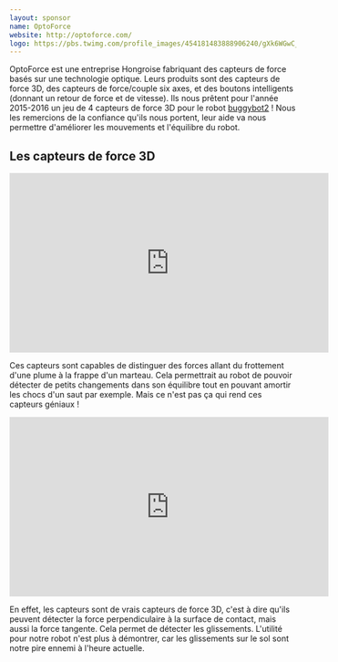 ```yaml
---
layout: sponsor
name: OptoForce
website: http://optoforce.com/
logo: https://pbs.twimg.com/profile_images/454181483888906240/gXk6WGwC_400x400.png
---
```


OptoForce est une entreprise Hongroise fabriquant des capteurs de force basés sur une technologie optique. Leurs produits sont des capteurs de force 3D, des capteurs de force/couple six axes, et des boutons intelligents (donnant un retour de force et de vitesse). Ils nous prêtent pour l'année 2015-2016 un jeu de 4 capteurs de force 3D pour le robot [buggybot2]({{site.baseurl}}/projects/buggybot.html) ! Nous les remercions de la confiance qu'ils nous portent, leur aide va nous permettre d'améliorer les mouvements et l'équilibre du robot.

<!--more-->

## Les capteurs de force 3D

<div class="center">
<iframe width="560" height="315" src="https://www.youtube.com/embed/RsYpnaNIIWA" frameborder="0" allowfullscreen></iframe>
</div>

Ces capteurs sont capables de distinguer des forces allant du frottement d'une plume à la frappe d'un marteau. Cela permettrait au robot de pouvoir détecter de petits changements dans son équilibre tout en pouvant amortir les chocs d'un saut par exemple. Mais ce n'est pas ça qui rend ces capteurs géniaux !

<div class="center">
<iframe width="560" height="315" src="https://www.youtube.com/embed/PnW6lH9Wu6I" frameborder="0" allowfullscreen></iframe>
</div>

En effet, les capteurs sont de vrais capteurs de force 3D, c'est à dire qu'ils peuvent détecter la force perpendiculaire à la surface de contact, mais aussi la force tangente. Cela permet de détecter les glissements. L'utilité pour notre robot n'est plus à démontrer, car les glissements sur le sol sont notre pire ennemi à l'heure actuelle.